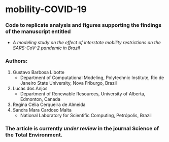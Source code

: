 # mobility-COVID-19

### Code to replicate analysis and figures supporting the findings of the manuscript entitled

* _A modeling study on the effect of interstate mobility restrictions on the SARS-CoV-2 pandemic in Brazil_

### Authors:
1. Gustavo Barbosa Libotte
   - Department of Computational Modeling, Polytechnic Institute, Rio de Janeiro State University, Nova Friburgo, Brazil
2. Lucas dos Anjos
   - Department of Renewable Resources, University of Alberta, Edmonton, Canada
3. Regina Célia Cerqueira de Almeida
4. Sandra Mara Cardoso Malta
   - National Laboratory for Scientific Computing, Petrópolis, Brazil

### The article is currently _under review_ in the journal Science of the Total Environment.
